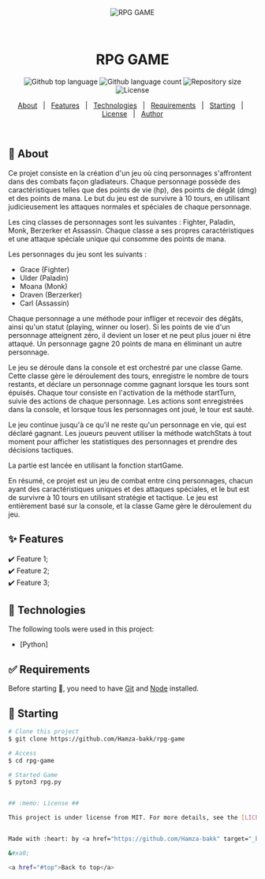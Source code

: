<div align="center" id="top"> 
  <img src="./.github/app.gif" alt="RPG GAME" />

  &#xa0;

  <!-- <a href="https://rpggame.netlify.app">Demo</a> -->
</div>

<h1 align="center">RPG GAME</h1>

<p align="center">
  <img alt="Github top language" src="https://img.shields.io/github/languages/top/Hamza-bakk/rpg-game?color=56BEB8">

  <img alt="Github language count" src="https://img.shields.io/github/languages/count/Hamza-bakk/rpg-game?color=56BEB8">

  <img alt="Repository size" src="https://img.shields.io/github/repo-size/Hamza-bakk/rpg-game?color=56BEB8">

  <img alt="License" src="https://img.shields.io/github/license/Hamza-bakk/rpg-game?color=56BEB8">

  <!-- <img alt="Github issues" src="https://img.shields.io/github/issues/Hamza-bakk/rpg-game?color=56BEB8" /> -->

  <!-- <img alt="Github forks" src="https://img.shields.io/github/forks/Hamza-bakk/rpg-game?color=56BEB8" /> -->

  <!-- <img alt="Github stars" src="https://img.shields.io/github/stars/Hamza-bakk/rpg-game?color=56BEB8" /> -->
</p>

<!-- Status -->

<!-- <h4 align="center"> 
	🚧  RPG GAME 🚀 Under construction...  🚧
</h4> 

<hr> -->

<p align="center">
  <a href="#dart-about">About</a> &#xa0; | &#xa0; 
  <a href="#sparkles-features">Features</a> &#xa0; | &#xa0;
  <a href="#rocket-technologies">Technologies</a> &#xa0; | &#xa0;
  <a href="#white_check_mark-requirements">Requirements</a> &#xa0; | &#xa0;
  <a href="#checkered_flag-starting">Starting</a> &#xa0; | &#xa0;
  <a href="#memo-license">License</a> &#xa0; | &#xa0;
  <a href="https://github.com/Hamza-bakk" target="_blank">Author</a>
</p>

<br>

## :dart: About ##

Ce projet consiste en la création d'un jeu où cinq personnages s'affrontent dans des combats façon gladiateurs. Chaque personnage possède des caractéristiques telles que des points de vie (hp), des points de dégât (dmg) et des points de mana. Le but du jeu est de survivre à 10 tours, en utilisant judicieusement les attaques normales et spéciales de chaque personnage.

Les cinq classes de personnages sont les suivantes : Fighter, Paladin, Monk, Berzerker et Assassin. Chaque classe a ses propres caractéristiques et une attaque spéciale unique qui consomme des points de mana.

Les personnages du jeu sont les suivants :

- Grace (Fighter)
- Ulder (Paladin)
- Moana (Monk)
- Draven (Berzerker)
- Carl (Assassin)

Chaque personnage a une méthode pour infliger et recevoir des dégâts, ainsi qu'un statut (playing, winner ou loser). Si les points de vie d'un personnage atteignent zéro, il devient un loser et ne peut plus jouer ni être attaqué. Un personnage gagne 20 points de mana en éliminant un autre personnage.

Le jeu se déroule dans la console et est orchestré par une classe Game. Cette classe gère le déroulement des tours, enregistre le nombre de tours restants, et déclare un personnage comme gagnant lorsque les tours sont épuisés. Chaque tour consiste en l'activation de la méthode startTurn, suivie des actions de chaque personnage. Les actions sont enregistrées dans la console, et lorsque tous les personnages ont joué, le tour est sauté.

Le jeu continue jusqu'à ce qu'il ne reste qu'un personnage en vie, qui est déclaré gagnant. Les joueurs peuvent utiliser la méthode watchStats à tout moment pour afficher les statistiques des personnages et prendre des décisions tactiques.

La partie est lancée en utilisant la fonction startGame.

En résumé, ce projet est un jeu de combat entre cinq personnages, chacun ayant des caractéristiques uniques et des attaques spéciales, et le but est de survivre à 10 tours en utilisant stratégie et tactique. Le jeu est entièrement basé sur la console, et la classe Game gère le déroulement du jeu.

## :sparkles: Features ##

:heavy_check_mark: Feature 1;\
:heavy_check_mark: Feature 2;\
:heavy_check_mark: Feature 3;

## :rocket: Technologies ##

The following tools were used in this project:

- [Python]

## :white_check_mark: Requirements ##

Before starting :checkered_flag:, you need to have [Git](https://git-scm.com) and [Node](https://nodejs.org/en/) installed.

## :checkered_flag: Starting ##

```bash
# Clone this project
$ git clone https://github.com/Hamza-bakk/rpg-game

# Access
$ cd rpg-game

# Started Game
$ pyton3 rpg.py


## :memo: License ##

This project is under license from MIT. For more details, see the [LICENSE](LICENSE.md) file.


Made with :heart: by <a href="https://github.com/Hamza-bakk" target="_blank">Hamza</a>

&#xa0;

<a href="#top">Back to top</a>
